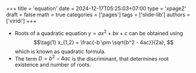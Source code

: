 +++
title = 'equation'
date = 2024-12-17T05:25:03+07:00
type = 'xpage2'
draft = false
math = true
categories = ['pages']
tags = ['slide-lib']
authors = ['viridi']
+++
<!--more-->

+ Roots of a quadratic equation $y = ax^2 + bx + c$ can be obtained using 
$$\tag{1}
x_{1,2} = \frac{-b \pm \sqrt{b^2 - 4ac}}{2a},
$$
which is known as quadratic formula.
+ The term $D = b^2 - 4ac$ is the discriminant, that determines root existence and number of roots.
